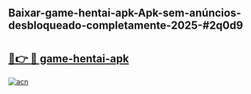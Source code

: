 ## Baixar-game-hentai-apk-Apk-sem-anúncios-desbloqueado-completamente-2025-#2q0d9

# <h2><a href="https://ainizakaria.my?title=game-hentai-apk&ref=22M">🔗👉 🔴 game-hentai-apk</a></h2>

[![acn](https://github.com/user-attachments/assets/0f9c940e-d8b0-45ae-aac7-cd30a18b3e1c)](https://ainizakaria.my?title=game-hentai-apk&ref=22M)

